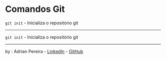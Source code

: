 
# Comandos Git

  `git init`  -  Inicializa o repositório git

---

`git init`  -  Inicializa o repositório git

---
by : Adrian Pereira - [LinkedIn](https://git-scm.com/downloads) - [GitHub](https://github.com/adrianPers)
